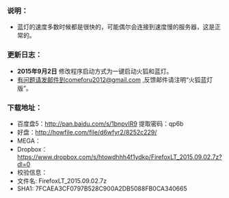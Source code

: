 ### 说明：
* 蓝灯的速度多数时候都是很快的，可能偶尔会连接到速度慢的服务器，这是正常的。

### 更新日志：
* **2015年9月2日** 修改程序启动方式为一键启动火狐和蓝灯。
* 有问题请发邮件到comeforu2012@gmail.com ,反馈邮件请注明“火狐蓝灯版”。

### 下载地址：
 * 百度盘5：http://pan.baidu.com/s/1bnpvIR9 提取密码：qp6b
 * 好盘：http://howfile.com/file/d6wfyr2/8252c229/
 * MEGA：
 * Dropbox：https://www.dropbox.com/s/htowdhhh4f1ydkp/FirefoxLT_2015.09.02.7z?dl=0
 * 校验信息：
  * 文件名: FirefoxLT_2015.09.02.7z
  * SHA1: 7FCAEA3CF0797B528C900A2DB5088FB0CA340665


